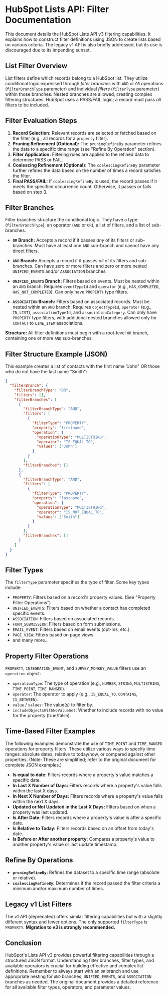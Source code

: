 # HubSpot Lists API: Filter Documentation

This document details the HubSpot Lists API v3 filtering capabilities.  It explains how to construct filter definitions using JSON to create lists based on various criteria.  The legacy v1 API is also briefly addressed, but its use is discouraged due to its impending sunset.

## List Filter Overview

List filters define which records belong to a HubSpot list.  They utilize conditional logic expressed through *filter branches* with `AND` or `OR` operations (`filterBranchType` parameter) and individual *filters* (`filterType` parameter) within those branches.  Nested branches are allowed, creating complex filtering structures.  HubSpot uses a PASS/FAIL logic; a record must pass *all* filters to be included.


## Filter Evaluation Steps

1. **Record Selection:** Relevant records are selected or fetched based on the filter (e.g., all records for a `property` filter).
2. **Pruning Refinement (Optional):**  The `pruningRefineBy` parameter refines the data to a specific time range (see "Refine By Operation" section).
3. **Filter Application:** Filtering rules are applied to the refined data to determine PASS or FAIL.
4. **Coalescing Refinement (Optional):** The `coalescingRefineBy` parameter further refines the data based on the number of times a record satisfies the filter.
5. **Final PASS/FAIL:** If `coalescingRefineBy` is used, the record passes if it meets the specified occurrence count. Otherwise, it passes or fails based on step 3.


## Filter Branches

Filter branches structure the conditional logic.  They have a type (`filterBranchType`), an operator (`AND` or `OR`), a list of filters, and a list of sub-branches.

* **`OR` Branch:** Accepts a record if it passes *any* of its filters or sub-branches.  Must have at least one `AND` sub-branch and cannot have any direct filters.

* **`AND` Branch:** Accepts a record if it passes *all* of its filters and sub-branches.  Can have zero or more filters and zero or more nested `UNIFIED_EVENTS` and/or `ASSOCIATION` branches.

* **`UNIFIED_EVENTS` Branch:** Filters based on events.  Must be nested within an `AND` branch. Requires `eventTypeId` and `operator` (e.g., `HAS_COMPLETED`, `HAS_NOT_COMPLETED`).  Can only have `PROPERTY` type filters.

* **`ASSOCIATION` Branch:** Filters based on associated records.  Must be nested within an `AND` branch. Requires `objectTypeId`, `operator` (e.g., `IN_LIST`), `associationTypeId`, and `associationCategory`. Can only have `PROPERTY` type filters, with additional nested branches allowed only for `CONTACT` to `LINE_ITEM` associations.

**Structure:**  All filter definitions must begin with a root-level `OR` branch, containing one or more `AND` sub-branches.


## Filter Structure Example (JSON)

This example creates a list of contacts with the first name "John" OR those who do not have the last name "Smith":

```json
{
  "filterBranch": {
    "filterBranchType": "OR",
    "filters": [],
    "filterBranches": [
      {
        "filterBranchType": "AND",
        "filters": [
          {
            "filterType": "PROPERTY",
            "property": "firstname",
            "operation": {
              "operationType": "MULTISTRING",
              "operator": "IS_EQUAL_TO",
              "values": ["John"]
            }
          }
        ],
        "filterBranches": []
      },
      {
        "filterBranchType": "AND",
        "filters": [
          {
            "filterType": "PROPERTY",
            "property": "lastname",
            "operation": {
              "operationType": "MULTISTRING",
              "operator": "IS_NOT_EQUAL_TO",
              "values": ["Smith"]
            }
          }
        ],
        "filterBranches": []
      }
    ]
  }
}
```

## Filter Types

The `filterType` parameter specifies the type of filter.  Some key types include:

* `PROPERTY`: Filters based on a record's property values.  (See "Property Filter Operations")
* `UNIFIED_EVENTS`: Filters based on whether a contact has completed specific events.
* `ASSOCIATION`: Filters based on associated records.
* `FORM_SUBMISSION`: Filters based on form submissions.
* `EMAIL_EVENT`: Filters based on email events (opt-ins, etc.).
* `PAGE_VIEW`: Filters based on page views.
* and many more...


## Property Filter Operations

`PROPERTY`, `INTEGRATION_EVENT`, and `SURVEY_MONKEY_VALUE` filters use an `operation` object:

* `operationType`: The type of operation (e.g., `NUMBER`, `STRING`, `MULTISTRING`, `TIME_POINT`, `TIME_RANGED`).
* `operator`: The operator to apply (e.g., `IS_EQUAL_TO`, `CONTAINS`, `IS_BETWEEN`).
* `value` / `values`: The value(s) to filter by.
* `includeObjectsWithNoValueSet`:  Whether to include records with no value for the property (true/false).


## Time-Based Filter Examples

The following examples demonstrate the use of `TIME_POINT` and `TIME_RANGED` operations for property filters.  These utilize various ways to specify time ranges: absolute dates, relative to today/now, or compared against other properties.  (Note:  These are simplified; refer to the original document for complete JSON examples.)

* **Is equal to date:**  Filters records where a property's value matches a specific date.
* **In Last X Number of Days:**  Filters records where a property's value falls within the last X days.
* **In Next X Number of Days:** Filters records where a property's value falls within the next X days.
* **Updated or Not Updated in the Last X Days:** Filters based on when a property was last updated.
* **Is After Date:** Filters records where a property's value is after a specific date.
* **Is Relative to Today:** Filters records based on an offset from today's date.
* **Is Before or After another property:** Compares a property's value to another property's value or last update timestamp.


## Refine By Operations

* **`pruningRefineBy`:** Refines the dataset to a specific time range (absolute or relative).
* **`coalescingRefineBy`:** Determines if the record passed the filter criteria a minimum and/or maximum number of times.


## Legacy v1 List Filters

The v1 API (deprecated) offers similar filtering capabilities but with a slightly different syntax and fewer options. The only supported `filterType` is `PROPERTY`.  **Migration to v3 is strongly recommended.**


## Conclusion

HubSpot's Lists API v3 provides powerful filtering capabilities through a structured JSON format.  Understanding filter branches, filter types, and available operators is crucial for building effective and complex list definitions.  Remember to always start with an `OR` branch and use appropriate nesting for `AND` branches, `UNIFIED_EVENTS`, and `ASSOCIATION` branches as needed.  The original document provides a detailed reference for all available filter types, operators, and parameter values.
